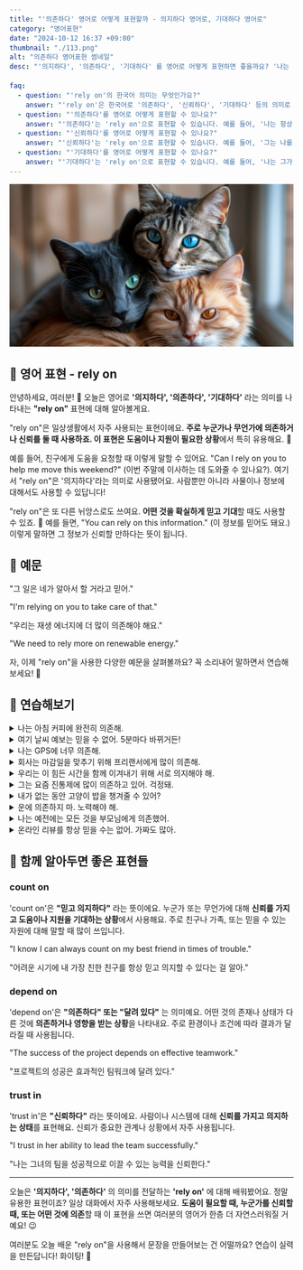 ```yaml
---
title: "'의존하다' 영어로 어떻게 표현할까 - 의지하다 영어로, 기대하다 영어로"
category: "영어표현"
date: "2024-10-12 16:37 +09:00"
thumbnail: "./113.png"
alt: "의존하다 영어표현 썸네일"
desc: "'의지하다', '의존하다', '기대하다' 를 영어로 어떻게 표현하면 좋을까요? '나는 GPS에 너무 의존하고 있어', '내일 나한테 차를 기대하지마' 같은 예문 등을 영어로 표현하는 법을 배워봅시다. 다양한 예문을 통해서 연습하고 본인의 표현으로 만들어 보세요."

faq:
  - question: "'rely on'의 한국어 의미는 무엇인가요?"
    answer: "'rely on'은 한국어로 '의존하다', '신뢰하다', '기대하다' 등의 의미로 해석될 수 있습니다."
  - question: "'의존하다'를 영어로 어떻게 표현할 수 있나요?"
    answer: "'의존하다'는 'rely on'으로 표현할 수 있습니다. 예를 들어, '나는 항상 친구에게 의존해'는 'I always rely on my friends'로 말할 수 있습니다."
  - question: "'신뢰하다'를 영어로 어떻게 표현할 수 있나요?"
    answer: "'신뢰하다'는 'rely on'으로 표현할 수 있습니다. 예를 들어, '그는 나를 신뢰해'는 'He relies on me'로 말할 수 있습니다."
  - question: "'기대하다'를 영어로 어떻게 표현할 수 있나요?"
    answer: "'기대하다'는 'rely on'으로 표현할 수 있습니다. 예를 들어, '나는 그가 도와줄 것이라고 기대해'는 'I rely on him to help me'로 표현할 수 있습니다."
---
```


![Cats Close-Up Portrait](./113-1.jpeg)

## 🌟 영어 표현 - rely on

안녕하세요, 여러분! 👋 오늘은 영어로 **'의지하다', '의존하다', '기대하다'** 라는 의미를 나타내는 **"rely on"** 표현에 대해 알아볼게요.

"rely on"은 일상생활에서 자주 사용되는 표현이에요. **주로 누군가나 무언가에 의존하거나 신뢰를 둘 때 사용하죠. 이 표현은 도움이나 지원이 필요한 상황**에서 특히 유용해요. 🤝

예를 들어, 친구에게 도움을 요청할 때 이렇게 말할 수 있어요. "Can I rely on you to help me move this weekend?" (이번 주말에 이사하는 데 도와줄 수 있나요?). 여기서 "rely on"은 '의지하다'라는 의미로 사용됐어요. 사람뿐만 아니라 사물이나 정보에 대해서도 사용할 수 있답니다!

"rely on"은 또 다른 뉘앙스로도 쓰여요. **어떤 것을 확실하게 믿고 기대**할 때도 사용할 수 있죠. 🎯 예를 들면, "You can rely on this information." (이 정보를 믿어도 돼요.) 이렇게 말하면 그 정보가 신뢰할 만하다는 뜻이 됩니다.

<script async src="https://pagead2.googlesyndication.com/pagead/js/adsbygoogle.js?client=ca-pub-1465612013356152"
     crossorigin="anonymous"></script>
<!-- engple-horizontal-ad -->

<ins class="adsbygoogle"
     style="display:block"
     data-ad-client="ca-pub-1465612013356152"
     data-ad-slot="2106896038"
     data-ad-format="auto"
     data-full-width-responsive="true"></ins>

<script>
     (adsbygoogle = window.adsbygoogle || []).push({});
</script>

## 📖 예문

"그 일은 네가 알아서 할 거라고 믿어."

"I'm relying on you to take care of that."

"우리는 재생 에너지에 더 많이 의존해야 해요."

"We need to rely more on renewable energy."

자, 이제 "rely on"을 사용한 다양한 예문을 살펴볼까요? 꼭 소리내어 말하면서 연습해보세요! 🚀

## 💬 연습해보기

<details>
<summary>나는 아침 커피에 완전히 의존해.</summary>
<span>I totally rely on my morning coffee to function.</span>
</details>

<details>
<summary>여기 날씨 예보는 믿을 수 없어. 5분마다 바뀌거든!</summary>
<span>You can't rely on the weather forecast here. It changes every five minutes!</span>
</details>

<details>
<summary>나는 GPS에 너무 의존해.</summary>
<span>I rely on my GPS way too much.</span>
</details>

<details>
<summary>회사는 마감일을 맞추기 위해 프리랜서에게 많이 의존해.</summary>
<span>The company relies heavily on freelancers to meet deadlines.</span>
</details>

<details>
<summary>우리는 이 힘든 시간을 함께 이겨내기 위해 서로 의지해야 해.</summary>
<span>We're gonna have to rely on each other to get through this <a href="/blog/in-english/183.tough/">tough</a> time.</span>
</details>

<details>
<summary>그는 요즘 진통제에 많이 의존하고 있어. 걱정돼.</summary>
<span>He's been relying on painkillers a lot lately. I'm worried about him.</span>
</details>

<details>
<summary>내가 없는 동안 고양이 밥을 챙겨줄 수 있어?</summary>
<span>Can I rely on you to feed my cat while I'm away?</span>
</details>

<details>
<summary>운에 의존하지 마. 노력해야 해.</summary>
<span>Don't rely on luck. You gotta put in the work.</span>
</details>

<details>
<summary>나는 예전에는 모든 것을 부모님에게 의존했어.</summary>
<span>I <a href="/blog/in-english/143.used-to/">used to</a> rely on my parents for everything.</span>
</details>

<details>
<summary>온라인 리뷰를 항상 믿을 수는 없어. 가짜도 많아.</summary>
<span>You can't always rely on online reviews. Some of them are fake.</span>
</details>

## 🤝 함께 알아두면 좋은 표현들

### count on

'count on'은 **"믿고 의지하다"** 라는 뜻이에요. 누군가 또는 무언가에 대해 **신뢰를 가지고 도움이나 지원을 기대하는 상황**에서 사용해요. 주로 친구나 가족, 또는 믿을 수 있는 자원에 대해 말할 때 많이 쓰입니다.

"I know I can always count on my best friend in times of trouble."

"어려운 시기에 내 가장 친한 친구를 항상 믿고 의지할 수 있다는 걸 알아."

### depend on

'depend on'은 **"의존하다" 또는 "달려 있다"** 는 의미예요. 어떤 것의 존재나 상태가 다른 것에 **의존하거나 영향을 받는 상황**을 나타내요. 주로 환경이나 조건에 따라 결과가 달라질 때 사용됩니다.

"The success of the project depends on effective teamwork."

"프로젝트의 성공은 효과적인 팀워크에 달려 있다."

### trust in

'trust in'은 **"신뢰하다"** 라는 뜻이에요. 사람이나 시스템에 대해 **신뢰를 가지고 의지하는 상태**를 표현해요. 신뢰가 중요한 관계나 상황에서 자주 사용됩니다.

"I trust in her ability to lead the team successfully."

"나는 그녀의 팀을 성공적으로 이끌 수 있는 능력을 신뢰한다."

---

오늘은 **'의지하다', '의존하다'** 의 의미를 전달하는 **'rely on'** 에 대해 배워봤어요. 정말 유용한 표현이죠? 일상 대화에서 자주 사용해보세요. **도움이 필요할 때, 누군가를 신뢰할 때, 또는 어떤 것에 의존**할 때 이 표현을 쓰면 여러분의 영어가 한층 더 자연스러워질 거예요! 😉

여러분도 오늘 배운 "rely on"을 사용해서 문장을 만들어보는 건 어떨까요? 연습이 실력을 만든답니다! 화이팅! 💪
